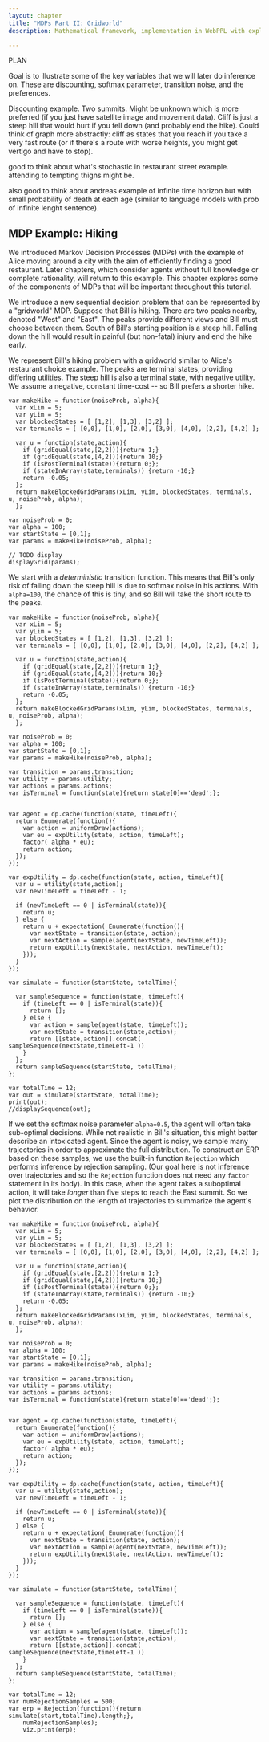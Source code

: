 ```yaml
---
layout: chapter
title: "MDPs Part II: Gridworld"
description: Mathematical framework, implementation in WebPPL with explicit recursion (could compare to value iteration), Gridworld examples.

---
```



PLAN

Goal is to illustrate some of the key variables that we will later do inference on. These are discounting, softmax parameter, transition noise, and the preferences. 

Discounting example. Two summits. Might be unknown which is more preferred (if you just have satellite image and movement data). Cliff is just a steep hill that would hurt if you fell down (and probably end the hike). Could think of graph more abstractly: cliff as states that you reach if you take a very fast route (or if there's a route with worse heights, you might get vertigo and have to stop). 

good to think about what's stochastic in restaurant street example. attending to tempting thigns might be.

also good to think about andreas example of infinite time horizon but with small probability of death at each age (similar to language models with prob of infinite lenght sentence). 


## MDP Example: Hiking

We introduced Markov Decision Processes (MDPs) with the example of Alice moving around a city with the aim of efficiently finding a good restaurant. Later chapters, which consider agents without full knowledge or complete rationality, will return to this example. This chapter explores some of the components of MDPs that will be important throughout this tutorial. 

We introduce a new sequential decision problem that can be represented by a "gridworld" MDP. Suppose that Bill is hiking. There are two peaks nearby, denoted "West" and "East". The peaks provide different views and Bill must choose between them. South of Bill's starting position is a steep hill. Falling down the hill would result in painful (but non-fatal) injury and end the hike early.

We represent Bill's hiking problem with a gridworld similar to Alice's restaurant choice example. The peaks are terminal states, providing differing utilities. The steep hill is also a terminal state, with negative utility. We assume a negative, constant time-cost -- so Bill prefers a shorter hike. 

~~~~
var makeHike = function(noiseProb, alpha){
  var xLim = 5;
  var yLim = 5;
  var blockedStates = [ [1,2], [1,3], [3,2] ];
  var terminals = [ [0,0], [1,0], [2,0], [3,0], [4,0], [2,2], [4,2] ]; 

  var u = function(state,action){
    if (gridEqual(state,[2,2])){return 1;}
    if (gridEqual(state,[4,2])){return 10;}
    if (isPostTerminal(state)){return 0;};
    if (stateInArray(state,terminals)) {return -10;}
    return -0.05;
  };
  return makeBlockedGridParams(xLim, yLim, blockedStates, terminals, u, noiseProb, alpha);
  };

var noiseProb = 0;
var alpha = 100;
var startState = [0,1];
var params = makeHike(noiseProb, alpha);

// TODO display
displayGrid(params);
~~~~

We start with a *deterministic* transition function. This means that Bill's only risk of falling down the steep hill is due to softmax noise in his actions. With `alpha=100`, the chance of this is tiny, and so Bill will take the short route to the peaks.


~~~~
var makeHike = function(noiseProb, alpha){
  var xLim = 5;
  var yLim = 5;
  var blockedStates = [ [1,2], [1,3], [3,2] ];
  var terminals = [ [0,0], [1,0], [2,0], [3,0], [4,0], [2,2], [4,2] ]; 

  var u = function(state,action){
    if (gridEqual(state,[2,2])){return 1;}
    if (gridEqual(state,[4,2])){return 10;}
    if (isPostTerminal(state)){return 0;};
    if (stateInArray(state,terminals)) {return -10;}
    return -0.05;
  };
  return makeBlockedGridParams(xLim, yLim, blockedStates, terminals, u, noiseProb, alpha);
  };

var noiseProb = 0;
var alpha = 100;
var startState = [0,1];
var params = makeHike(noiseProb, alpha);

var transition = params.transition;
var utility = params.utility;
var actions = params.actions;
var isTerminal = function(state){return state[0]=='dead';};


var agent = dp.cache(function(state, timeLeft){
  return Enumerate(function(){
    var action = uniformDraw(actions);
    var eu = expUtility(state, action, timeLeft);    
    factor( alpha * eu);
    return action;
  });      
});

var expUtility = dp.cache(function(state, action, timeLeft){
  var u = utility(state,action);
  var newTimeLeft = timeLeft - 1;
  
  if (newTimeLeft == 0 | isTerminal(state)){
    return u; 
  } else {                     
    return u + expectation( Enumerate(function(){
      var nextState = transition(state, action); 
      var nextAction = sample(agent(nextState, newTimeLeft));
      return expUtility(nextState, nextAction, newTimeLeft);  
    }));
  }                      
});

var simulate = function(startState, totalTime){
  
  var sampleSequence = function(state, timeLeft){
    if (timeLeft == 0 | isTerminal(state)){
      return [];
    } else {
      var action = sample(agent(state, timeLeft));
      var nextState = transition(state,action); 
      return [[state,action]].concat( sampleSequence(nextState,timeLeft-1 ))
    }
  };
  return sampleSequence(startState, totalTime);
};

var totalTime = 12;
var out = simulate(startState, totalTime);
print(out);
//displaySequence(out);

~~~~

If we set the softmax noise parameter `alpha=0.5`, the agent will often take sub-optimal decisions. While not realistic in Bill's situation, this might better describe an intoxicated agent. Since the agent is noisy, we sample many trajectories in order to approximate the full distribution. To construct an ERP based on these samples, we use the built-in function `Rejection` which performs inference by rejection sampling. (Our goal here is not inference over trajectories and so the `Rejection` function does not need any `factor` statement in its body). In this case, when the agent takes a suboptimal action, it will take *longer* than five steps to reach the East summit. So we plot the distribution on the length of trajectories to summarize the agent's behavior. 


~~~~
var makeHike = function(noiseProb, alpha){
  var xLim = 5;
  var yLim = 5;
  var blockedStates = [ [1,2], [1,3], [3,2] ];
  var terminals = [ [0,0], [1,0], [2,0], [3,0], [4,0], [2,2], [4,2] ]; 

  var u = function(state,action){
    if (gridEqual(state,[2,2])){return 1;}
    if (gridEqual(state,[4,2])){return 10;}
    if (isPostTerminal(state)){return 0;};
    if (stateInArray(state,terminals)) {return -10;}
    return -0.05;
  };
  return makeBlockedGridParams(xLim, yLim, blockedStates, terminals, u, noiseProb, alpha);
  };

var noiseProb = 0;
var alpha = 100;
var startState = [0,1];
var params = makeHike(noiseProb, alpha);

var transition = params.transition;
var utility = params.utility;
var actions = params.actions;
var isTerminal = function(state){return state[0]=='dead';};


var agent = dp.cache(function(state, timeLeft){
  return Enumerate(function(){
    var action = uniformDraw(actions);
    var eu = expUtility(state, action, timeLeft);    
    factor( alpha * eu);
    return action;
  });      
});

var expUtility = dp.cache(function(state, action, timeLeft){
  var u = utility(state,action);
  var newTimeLeft = timeLeft - 1;
  
  if (newTimeLeft == 0 | isTerminal(state)){
    return u; 
  } else {                     
    return u + expectation( Enumerate(function(){
      var nextState = transition(state, action); 
      var nextAction = sample(agent(nextState, newTimeLeft));
      return expUtility(nextState, nextAction, newTimeLeft);  
    }));
  }                      
});

var simulate = function(startState, totalTime){
  
  var sampleSequence = function(state, timeLeft){
    if (timeLeft == 0 | isTerminal(state)){
      return [];
    } else {
      var action = sample(agent(state, timeLeft));
      var nextState = transition(state,action); 
      return [[state,action]].concat( sampleSequence(nextState,timeLeft-1 ))
    }
  };
  return sampleSequence(startState, totalTime);
};

var totalTime = 12;
var numRejectionSamples = 500;
var erp = Rejection(function(){return simulate(start,totalTime).length;},
    numRejectionSamples);
    viz.print(erp);

~~~~
